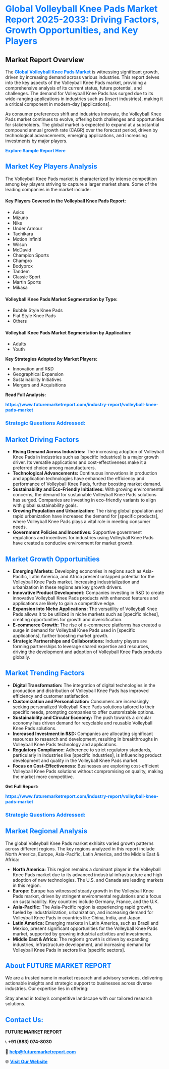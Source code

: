 <h1 style="color: #007BFF;">Global Volleyball Knee Pads Market Report 2025-2033: Driving Factors, Growth Opportunities, and Key Players</h1>

<section id="overview">
<h2>Market Report Overview</h2>
<p>The <a href="https://www.futuremarketreport.com/industry-report/volleyball-knee-pads-market" style="color: #007BFF; text-decoration: none;"><strong>Global Volleyball Knee Pads Market</strong></a> is witnessing significant growth, driven by increasing demand across various industries. This report delves into the key aspects of the Volleyball Knee Pads market, providing a comprehensive analysis of its current status, future potential, and challenges. The demand for Volleyball Knee Pads has surged due to its wide-ranging applications in industries such as [insert industries], making it a critical component in modern-day [applications].</p>
<p>As consumer preferences shift and industries innovate, the Volleyball Knee Pads market continues to evolve, offering both challenges and opportunities for stakeholders. The global market is expected to expand at a substantial compound annual growth rate (CAGR) over the forecast period, driven by technological advancements, emerging applications, and increasing investments by major players.</p>
</section>

<section id="overview">
<p><a href="https://www.futuremarketreport.com/request-sample/reportId=88230" style="color: #007BFF; text-decoration: none;"><strong>Explore Sample Report Here</strong></a></p>
</section>

<section id="key-players">
<h2 style="color: #007BFF;">Market Key Players Analysis</h2>
<p>The Volleyball Knee Pads market is characterized by intense competition among key players striving to capture a larger market share. Some of the leading companies in the market include:</p>
<h4>Key Players Covered in the Volleyball Knee Pads Report:</h4>
<ul><li>Asics</li><li>Mizuno</li><li>Nike</li><li>Under Armour</li><li>Tachikara</li><li>Motion Infiniti</li><li>Wilson</li><li>McDavid</li><li>Champion Sports</li><li>Champro</li><li>Bodyprox</li><li>Tandem</li><li>Classic Sport</li><li>Martin Sports</li><li>Mikasa</li></ul>
<h4>Volleyball Knee Pads Market Segmentation by Type:</h4>
<ul><li>Bubble Style Knee Pads</li><li>Flat Style Knee Pads</li><li>Others</li></ul>

<h4>Volleyball Knee Pads Market Segmentation by Application:</h4>
<ul><li>Adults</li><li>Youth</li></ul>
<p><strong>Key Strategies Adopted by Market Players:</strong></p>
<ul>
<li>Innovation and R&D</li>
<li>Geographical Expansion</li>
<li>Sustainability Initiatives</li>
<li>Mergers and Acquisitions</li>
</ul>
</section>

<section>
<p><strong>Read Full Analysis: </strong></p><a href="https://www.futuremarketreport.com/industry-report/volleyball-knee-pads-market" style="color: #007BFF; text-decoration: none;"><strong>https://www.futuremarketreport.com/industry-report/volleyball-knee-pads-market</strong></a>
<h3 style="color: #007BFF;">Strategic Questions Addressed:</h3>
</section>

<section id="driving-factors">
<h2 style="color: #007BFF;">Market Driving Factors</h2>
<ul>
<li><strong>Rising Demand Across Industries:</strong> The increasing adoption of Volleyball Knee Pads in industries such as [specific industries] is a major growth driver. Its versatile applications and cost-effectiveness make it a preferred choice among manufacturers.</li>
<li><strong>Technological Advancements:</strong> Continuous innovations in production and application technologies have enhanced the efficiency and performance of Volleyball Knee Pads, further boosting market demand.</li>
<li><strong>Sustainability and Eco-Friendly Initiatives:</strong> With growing environmental concerns, the demand for sustainable Volleyball Knee Pads solutions has surged. Companies are investing in eco-friendly variants to align with global sustainability goals.</li>
<li><strong>Growing Population and Urbanization:</strong> The rising global population and rapid urbanization have increased the demand for [specific products], where Volleyball Knee Pads plays a vital role in meeting consumer needs.</li>
<li><strong>Government Policies and Incentives:</strong> Supportive government regulations and incentives for industries using Volleyball Knee Pads have created a conducive environment for market growth.</li>
</ul>
</section>

<section id="growth-opportunities">
<h2 style="color: #007BFF;">Market Growth Opportunities</h2>
<ul>
<li><strong>Emerging Markets:</strong> Developing economies in regions such as Asia-Pacific, Latin America, and Africa present untapped potential for the Volleyball Knee Pads market. Increasing industrialization and urbanization in these regions are key growth drivers.</li>
<li><strong>Innovative Product Development:</strong> Companies investing in R&D to create innovative Volleyball Knee Pads products with enhanced features and applications are likely to gain a competitive edge.</li>
<li><strong>Expansion into Niche Applications:</strong> The versatility of Volleyball Knee Pads allows it to be utilized in niche markets such as [specific niches], creating opportunities for growth and diversification.</li>
<li><strong>E-commerce Growth:</strong> The rise of e-commerce platforms has created a surge in demand for Volleyball Knee Pads used in [specific applications], further boosting market growth.</li>
<li><strong>Strategic Partnerships and Collaborations:</strong> Industry players are forming partnerships to leverage shared expertise and resources, driving the development and adoption of Volleyball Knee Pads products globally.</li>
</ul>
</section>

<section id="trending-factors">
<h2 style="color: #007BFF;">Market Trending Factors</h2>
<ul>
<li><strong>Digital Transformation:</strong> The integration of digital technologies in the production and distribution of Volleyball Knee Pads has improved efficiency and customer satisfaction.</li>
<li><strong>Customization and Personalization:</strong> Consumers are increasingly seeking personalized Volleyball Knee Pads solutions tailored to their specific needs, prompting companies to offer customizable options.</li>
<li><strong>Sustainability and Circular Economy:</strong> The push towards a circular economy has driven demand for recyclable and reusable Volleyball Knee Pads solutions.</li>
<li><strong>Increased Investment in R&D:</strong> Companies are allocating significant resources to research and development, resulting in breakthroughs in Volleyball Knee Pads technology and applications.</li>
<li><strong>Regulatory Compliance:</strong> Adherence to strict regulatory standards, particularly in industries like [specific industries], is influencing product development and quality in the Volleyball Knee Pads market.</li>
<li><strong>Focus on Cost-Effectiveness:</strong> Businesses are exploring cost-efficient Volleyball Knee Pads solutions without compromising on quality, making the market more competitive.</li>
</ul>
</section>

<section>
<p><strong>Get Full Report: </strong></p><a href="https://www.futuremarketreport.com/industry-report/volleyball-knee-pads-market" style="color: #007BFF; text-decoration: none;"><strong>https://www.futuremarketreport.com/industry-report/volleyball-knee-pads-market</strong></a>
<h3 style="color: #007BFF;">Strategic Questions Addressed:</h3>
</section>


<section id="regional-analysis">
<h2 style="color: #007BFF;">Market Regional Analysis</h2>
<p>The global Volleyball Knee Pads market exhibits varied growth patterns across different regions. The key regions analyzed in this report include North America, Europe, Asia-Pacific, Latin America, and the Middle East & Africa:</p>
<ul>
<li><strong>North America:</strong> This region remains a dominant player in the Volleyball Knee Pads market due to its advanced industrial infrastructure and high adoption of new technologies. The U.S. and Canada are leading markets in this region.</li>
<li><strong>Europe:</strong> Europe has witnessed steady growth in the Volleyball Knee Pads market, driven by stringent environmental regulations and a focus on sustainability. Key countries include Germany, France, and the U.K.</li>
<li><strong>Asia-Pacific:</strong> The Asia-Pacific region is experiencing rapid growth, fueled by industrialization, urbanization, and increasing demand for Volleyball Knee Pads in countries like China, India, and Japan.</li>
<li><strong>Latin America:</strong> Emerging markets in Latin America, such as Brazil and Mexico, present significant opportunities for the Volleyball Knee Pads market, supported by growing industrial activities and investments.</li>
<li><strong>Middle East & Africa:</strong> The region’s growth is driven by expanding industries, infrastructure development, and increasing demand for Volleyball Knee Pads in sectors like [specific sectors].</li>
</ul>
</section>

<footer>
<h2 style="color: #007BFF;">About FUTURE MARKET REPORT</h2>
<p>We are a trusted name in market research and advisory services, delivering actionable insights and strategic support to businesses across diverse industries. Our expertise lies in offering:</p>

<p>Stay ahead in today’s competitive landscape with our tailored research solutions.</p>

<h2 style="color: #007BFF;">Contact Us:</h2>
<p><strong>FUTURE MARKET REPORT</strong></p>
<p>📞 <strong>+91 (883) 074-8030</strong></p>
<p>📧 <strong><a href="mailto:help@futuremarketreport.com" style="color: #007BFF;">help@futuremarketreport.com</a></strong></p>
<p>🌐 <strong><a href="https://www.futuremarketreport.com/" style="color: #007BFF;">Visit Our Website</a></strong></p>
</footer>